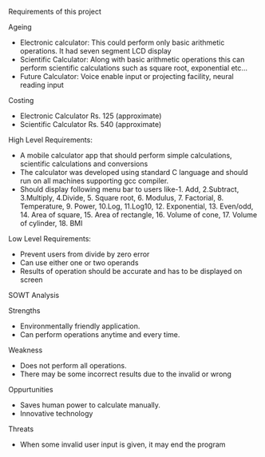 Requirements of this project

Ageing	
* Electronic calculator: This could perform only basic arithmetic operations. It had seven segment LCD display	
* Scientific Calculator: Along with basic arithmetic operations this can perform scientific calculations such as square root, exponential etc…	
* Future Calculator: Voice enable input or projecting facility, neural reading input

Costing
* Electronic Calculator	Rs. 125 (approximate)	
* Scientific Calculator Rs. 540 (approximate)
		
High Level Requirements:
* A mobile calculator app that should perform simple calculations, scientific calculations and conversions
* The calculator was developed using standard C language and should run on all machines supporting gcc compiler.
* Should display following menu bar to users like-1. Add, 2.Subtract, 3.Multiply, 4.Divide, 5. Square root, 6. Modulus, 7. Factorial, 8. Temperature, 9. Power, 10.Log, 11.Log10, 12. Exponential, 13.
Even/odd, 14. Area of square, 15. Area of rectangle, 16. Volume of cone, 17. Volume of cylinder, 18. BMI

Low Level Requirements:
* Prevent users from divide by zero error
* Can use either one or two operands
* Results of operation should be accurate and has to be displayed on screen

SOWT Analysis

Strengths
* Environmentally friendly application. 
* Can perform operations anytime and every time.

Weakness
* Does not perform all operations.
* There may be some incorrect results due to the invalid or wrong

Oppurtunities
* Saves human power to calculate manually.
* Innovative technology

Threats
* When some invalid user input is given, it may end the program



